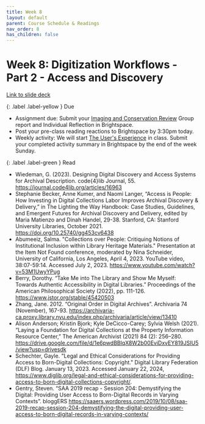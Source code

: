 ```yaml
---
title: Week 8
layout: default
parent: Course Schedule & Readings
nav_order: 8
has_children: false
---
```


# Week 8: Digitization Workflows - Part 2 - Access and Discovery

<a href="https://https://drive.google.com/file/d/1bMxpG4bolU-JZNV38D2BRBIkC9oZoKXC/view?usp=drive_link" target="_blank">Link to slide deck</a>

{: .label .label-yellow }
Due
* Assignment due: Submit your <a href="https://digital-archives.github.io/HISTGA1011/assignments/imaging.html" target="_blank">Imaging and Conservation Review</a> Group report and Individual Reflection in Brightspace.
* Post your pre-class reading reactions to Brightspace by 3:30pm today.
* Weekly activity: We will start <a href="https://digital-archives.github.io/HISTGA1011/activities/user_experience.html" target="_blank">The User's Experience</a> in class. Submit your completed activity summary in Brightspace by the end of the week Sunday.

{: .label .label-green }
Read
* Wiedeman, G. (2023). Designing Digital Discovery and Access Systems for Archival Description. code{4}lib Journal, 55. <a href="https://journal.code4lib.org/articles/16963" target="_blank">https://journal.code4lib.org/articles/16963</a>
* Stephanie Becker, Anne Kumer, and Naomi Langer, “Access is People: How Investing in Digital Collections Labor Improves Archival Discovery & Delivery,” in The Lighting the Way Handbook: Case Studies, Guidelines, and Emergent Futures for Archival Discovery and Delivery, edited by Maria Matienzo and Dinah Handel, 29-38. Stanford, CA: Stanford University Libraries, October 2021. <a href="https://doi.org/10.25740/gg453cv6438" target="_blank">https://doi.org/10.25740/gg453cv6438</a>
* Abumeeiz, Salma. "Collections over People: Critiquing Notions of Institutional Inclusion within Library Heritage Materials." Presentation at the Item Not Found conference, moderated by Nina Schneider, University of California, Los Angeles, April 4, 2023. YouTube video, 38:07-59:14. Accessed July 2, 2023. <a href="https://www.youtube.com/watch?v=53M1UwyYPug" target="_blank">https://www.youtube.com/watch?v=53M1UwyYPug</a>
* Berry, Dorothy. “Take Me into The Library and Show Me Myself: Towards Authentic Accessibility in Digital Libraries.” Proceedings of the American Philosophical Society (2022), pp. 111-126. <a href="https://www.jstor.org/stable/45420503" target="_blank">https://www.jstor.org/stable/45420503</a>
* Zhang, Jane. 2012. “Original Order in Digital Archives”. Archivaria 74 (November), 167-93. <a href="https://archivaria-ca.proxy.library.nyu.edu/index.php/archivaria/article/view/13410" target="_blank">https://archivaria-ca.proxy.library.nyu.edu/index.php/archivaria/article/view/13410</a>
* Alison Anderson; Kristin Bjork; Kyle DeCicco-Carey; Sylvia Welsh (2021). “Laying a Foundation for Digital Collections at the Property Information Resource Center,”  The American Archivist (2021) 84 (2): 256–280. <a href="https://drive.google.com/file/d/1e6pwdBBlqX8W2b00EviDxvEY819JSIU5/view?usp=drivesdk" target="_blank">https://drive.google.com/file/d/1e6pwdBBlqX8W2b00EviDxvEY819JSIU5/view?usp=drivesdk</a>
* Schechter, Gayle. "Legal and Ethical Considerations for Providing Access to Born-Digital Collections: Copyright." Digital Library Federation (DLF) Blog. January 13, 2023. Accessed January 22, 2024, <a href="https://www.diglib.org/legal-and-ethical-considerations-for-providing-access-to-born-digital-collections-copyright/" target="_blank">https://www.diglib.org/legal-and-ethical-considerations-for-providing-access-to-born-digital-collections-copyright/</a>.
* Gentry, Steven. “SAA 2019 recap - Session 204: Demystifying the Digital: Providing User Access to Born-Digital Records in Varying Contexts”. bloggERS <a href="https://saaers.wordpress.com/2019/10/08/saa-2019-recap-session-204-demystifying-the-digital-providing-user-access-to-born-digital-records-in-varying-contexts/" target="_blank">https://saaers.wordpress.com/2019/10/08/saa-2019-recap-session-204-demystifying-the-digital-providing-user-access-to-born-digital-records-in-varying-contexts/</a>